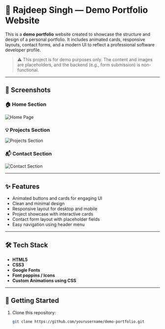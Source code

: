 # 💼 Rajdeep Singh — Demo Portfolio Website

This is a **demo portfolio** website created to showcase the structure and design of a personal portfolio. It includes animated cards, responsive layouts, contact forms, and a modern UI to reflect a professional software developer profile.

> ⚠️ This project is for demo purposes only. The content and images are placeholders, and the backend (e.g., form submission) is non-functional.

---

## 📸 Screenshots

### 🏠 Home Section
![Home Page](./assets/Screenshot-2025-07-07-125601.png)

### 💡 Projects Section
![Projects Section](./assets/Screenshot-2025-07-07-125626.png)

### 📬 Contact Section
![Contact Section](./assets/Screenshot-2025-07-07-125648.png)

---

## ✨ Features

- Animated buttons and cards for engaging UI
- Clean and minimal design
- Responsive layout for desktop and mobile
- Project showcase with interactive cards
- Contact form layout with placeholder fields
- Easy navigation using header menu

---

## 🛠️ Tech Stack

- **HTML5**
- **CSS3**
- **Google Fonts**
- **Font poppins / Icons**
- **Custom Animations using CSS**

---

## 🚀 Getting Started

1. Clone this repository:
   ```bash
   git clone https://github.com/yourusername/demo-portfolio.git
